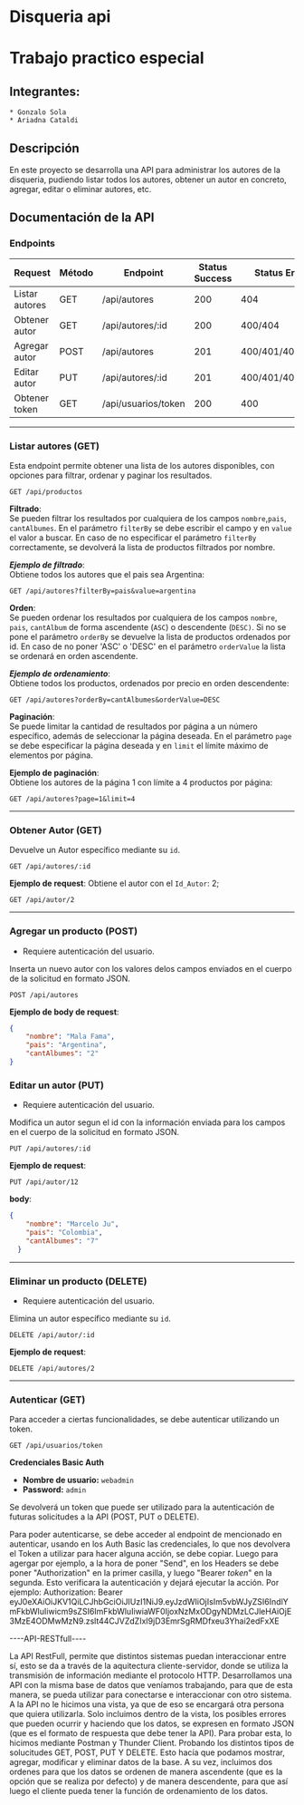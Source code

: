 # Disqueria api

# Trabajo practico especial

## Integrantes:
    * Gonzalo Sola
    * Ariadna Cataldi

## Descripción

En este proyecto se desarrolla una API para administrar los autores de la disqueria, pudiendo listar todos los autores, obtener un autor en concreto, agregar, editar o eliminar autores, etc.



## Documentación de la API

### Endpoints 
|       Request         | Método |      Endpoint        | Status Success |  Status Error    |
|-----------------------|--------|----------------------|----------------|------------------|
| Listar autores        |  GET   | /api/autores         |       200      |  404             |
| Obtener autor         |  GET   | /api/autores/:id     |       200      |  400/404         |
| Agregar autor         |  POST  | /api/autores         |       201      |  400/401/404/500 |
| Editar autor          |  PUT   | /api/autores/:id     |       201      |  400/401/404     |
| Obtener token         |  GET   | /api/usuarios/token  |       200      |  400             |

---

### Listar autores (GET)

Esta endpoint permite obtener una lista de los autores disponibles, con opciones para filtrar, ordenar y paginar los resultados.

```http
GET /api/productos
```

**Filtrado**:  
Se pueden filtrar los resultados por cualquiera de los campos `nombre`,`pais`, `cantAlbumes`. En el parámetro `filterBy` se debe escribir el campo y en `value` el valor a buscar. En caso de no especificar el parámetro `filterBy` correctamente, se devolverá la lista de productos filtrados por nombre.

***Ejemplo de filtrado***:  
Obtiene todos los autores que el pais sea Argentina:
```http
GET /api/autores?filterBy=pais&value=argentina
 ```

**Orden**:  
Se pueden ordenar los resultados por cualquiera de los campos `nombre`, `pais`, `cantAlbum` de forma ascendente (`ASC`) o descendente (`DESC)`. Si no se pone el parámetro `orderBy` se devuelve la lista de productos ordenados por id. En caso de no poner 'ASC' o 'DESC' en el parámetro `orderValue` la lista se ordenará en orden ascendente. 
  
***Ejemplo de ordenamiento***:  
Obtiene todos los productos, ordenados por precio en orden descendente:
  ```http
  GET /api/autores?orderBy=cantAlbumes&orderValue=DESC
  ```


**Paginación**:  
Se puede limitar la cantidad de resultados por página a un número específico, además de seleccionar la página deseada. En el parámetro `page` se debe especificar la página deseada y en `limit` el límite máximo de elementos por página.

**Ejemplo de paginación**:  
Obtiene los autores de la página 1 con límite a 4 productos por página:
```http
GET /api/autores?page=1&limit=4
```

---

### Obtener Autor (GET)

Devuelve un Autor específico mediante su `id`.

```http
GET /api/autores/:id
```
**Ejemplo de request**:
Obtiene el autor con el `Id_Autor`: 2;
```http
GET /api/autor/2
```

---

### Agregar un producto (POST)

* Requiere autenticación del usuario.

Inserta un nuevo autor con los valores delos campos enviados en el cuerpo de la solicitud en formato JSON. 

```http
POST /api/autores
```

**Ejemplo de body de request**:


```json
{
    "nombre": "Mala Fama",
    "pais": "Argentina",
    "cantAlbumes": "2"
}
```


### Editar un autor (PUT)
* Requiere autenticación del usuario.

Modifica un autor segun el id con la información enviada para los campos en el cuerpo de la solicitud en formato JSON.
```http
PUT /api/autores/:id
```

**Ejemplo de request**:
```http
PUT /api/autor/12
```
**body**:
```json
{
    "nombre": "Marcelo Ju",
    "pais": "Colombia",
    "cantAlbumes": "7"
  }
```

---

### Eliminar un producto (DELETE)
* Requiere autenticación del usuario.

Elimina un autor específico mediante su `id`.
```http
DELETE /api/autor/:id
```

**Ejemplo de request**:
```http
DELETE /api/autores/2
```

---

### Autenticar (GET)

Para acceder a ciertas funcionalidades, se debe autenticar utilizando un token.
```http
GET /api/usuarios/token
```

**Credenciales Basic Auth**

- **Nombre de usuario:** `webadmin`
- **Password:** `admin`

Se devolverá un token que puede ser utilizado para la autenticación de futuras solicitudes a la API (POST, PUT o DELETE).

Para poder autenticarse, se debe acceder al endpoint de mencionado en autenticar, usando en los Auth Basic las credenciales, lo que nos devolvera el Token a utilizar para hacer alguna acción, se debe copiar.
Luego para agergar por ejemplo, a la hora de poner "Send", en los Headers se debe poner "Authorization" en la primer casilla, y luego "Bearer *token*" en la segunda. Esto verificara la autenticación y dejará ejecutar la acción.
Por ejemplo:
Authorization: Bearer eyJ0eXAiOiJKV1QiLCJhbGciOiJIUzI1NiJ9.eyJzdWIiOjIsIm5vbWJyZSI6IndlYmFkbWluIiwicm9sZSI6ImFkbWluIiwiaWF0IjoxNzMxODgyNDMzLCJleHAiOjE3MzE4ODMwMzN9.zslt44CJVZdZIxI9jD3EmrSgRMDfxeu3Yhai2edFxXE



----API-RESTfull----

La API RestFull, permite que distintos sistemas puedan interaccionar entre sí, esto se da a través de la aquitectura cliente-servidor, donde se utiliza la transmisión de información mediante el protocolo HTTP. 
Desarrollamos una API con la misma base de datos que veníamos trabajando, para que de esta manera, se pueda utilizar para conectarse e interaccionar con otro sistema. 
A la API no le hicimos una vista, ya que de eso se encargará otra persona que quiera utilizarla. Solo incluimos dentro de la vista, los posibles errores que pueden ocurrir y haciendo que los datos, se expresen en formato JSON (que es el formato de respuesta que debe tener la API). 
Para probar esta, lo hicimos mediante Postman y Thunder Client. Probando los distintos tipos de solucitudes GET, POST, PUT Y DELETE. Esto hacía que podamos mostrar, agregar, modificar y eliminar datos de la base.
A su vez, incluimos dos ordenes para que los datos se ordenen de manera ascendente (que es la opción que se realiza por defecto) y de manera descendente, para que así luego el cliente pueda tener la función de ordenamiento de los datos. 




